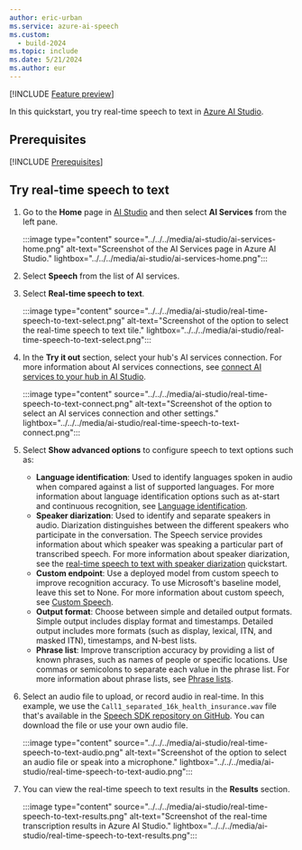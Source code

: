 ```yaml
---
author: eric-urban
ms.service: azure-ai-speech
ms.custom:
  - build-2024
ms.topic: include
ms.date: 5/21/2024
ms.author: eur
---
```


[!INCLUDE [Feature preview](~/reusable-content/ce-skilling/azure/includes/ai-studio/includes/feature-preview.md)]

In this quickstart, you try real-time speech to text in [Azure AI Studio](https://ai.azure.com). 

## Prerequisites

[!INCLUDE [Prerequisites](../../../../includes/quickstarts/ai-studio-prerequisites.md)]

## Try real-time speech to text

1. Go to the **Home** page in [AI Studio](https://ai.azure.com/) and then select **AI Services** from the left pane.

    :::image type="content" source="../../../media/ai-studio/ai-services-home.png" alt-text="Screenshot of the AI Services page in Azure AI Studio." lightbox="../../../media/ai-studio/ai-services-home.png":::

1. Select **Speech** from the list of AI services.
1. Select **Real-time speech to text**.

    :::image type="content" source="../../../media/ai-studio/real-time-speech-to-text-select.png" alt-text="Screenshot of the option to select the real-time speech to text tile." lightbox="../../../media/ai-studio/real-time-speech-to-text-select.png":::

1. In the **Try it out** section, select your hub's AI services connection. For more information about AI services connections, see [connect AI services to your hub in AI Studio](../../../../../ai-studio/ai-services/connect-ai-services.md#connect-to-ai-services). 

    :::image type="content" source="../../../media/ai-studio/real-time-speech-to-text-connect.png" alt-text="Screenshot of the option to select an AI services connection and other settings." lightbox="../../../media/ai-studio/real-time-speech-to-text-connect.png":::

1. Select **Show advanced options** to configure speech to text options such as: 

    - **Language identification**: Used to identify languages spoken in audio when compared against a list of supported languages. For more information about language identification options such as at-start and continuous recognition, see [Language identification](../../../language-identification.md).
    - **Speaker diarization**: Used to identify and separate speakers in audio. Diarization distinguishes between the different speakers who participate in the conversation. The Speech service provides information about which speaker was speaking a particular part of transcribed speech. For more information about speaker diarization, see the [real-time speech to text with speaker diarization](../../../get-started-stt-diarization.md) quickstart.
    - **Custom endpoint**: Use a deployed model from custom speech to improve recognition accuracy. To use Microsoft's baseline model, leave this set to None. For more information about custom speech, see [Custom Speech](../../../custom-speech-overview.md).
    - **Output format**: Choose between simple and detailed output formats. Simple output includes display format and timestamps. Detailed output includes more formats (such as display, lexical, ITN, and masked ITN), timestamps, and N-best lists. 
    - **Phrase list**: Improve transcription accuracy by providing a list of known phrases, such as names of people or specific locations. Use commas or semicolons to separate each value in the phrase list. For more information about phrase lists, see [Phrase lists](../../../improve-accuracy-phrase-list.md).

1. Select an audio file to upload, or record audio in real-time. In this example, we use the `Call1_separated_16k_health_insurance.wav` file that's available in the [Speech SDK repository on GitHub](https://github.com/Azure-Samples/cognitive-services-speech-sdk/raw/master/scenarios/call-center/sampledata/Call1_separated_16k_health_insurance.wav). You can download the file or use your own audio file.

    :::image type="content" source="../../../media/ai-studio/real-time-speech-to-text-audio.png" alt-text="Screenshot of the option to select an audio file or speak into a microphone." lightbox="../../../media/ai-studio/real-time-speech-to-text-audio.png":::

1. You can view the real-time speech to text results in the **Results** section.

    :::image type="content" source="../../../media/ai-studio/real-time-speech-to-text-results.png" alt-text="Screenshot of the real-time transcription results in Azure AI Studio." lightbox="../../../media/ai-studio/real-time-speech-to-text-results.png":::
